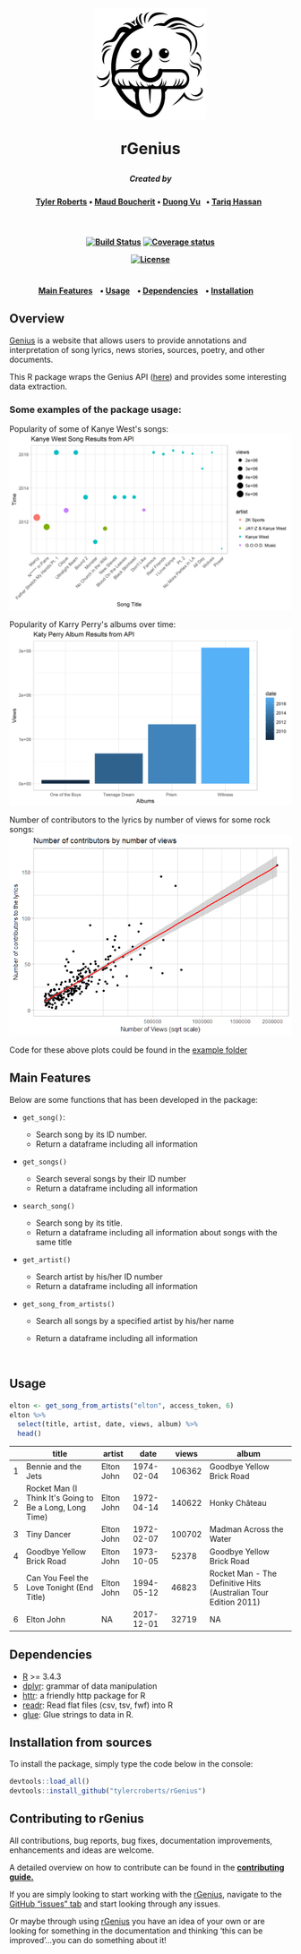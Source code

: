<h1 align="center">
  <br>

![](img/genius.png)

rGenius
<br>
</h1>

<h5 align="center"><a>
Created by</a></h5>

<h4 align="center"><a>

[Tyler Roberts](https://github.com/tylercroberts/)  •  [Maud Boucherit](https://github.com/MaudBoucherit)  •  [Duong Vu](https://github.com/DuongVu39) &nbsp;&nbsp;•  [Tariq Hassan](https://github.com/TariqAHassan) &nbsp;  

</a></h4>

<br>

<h4 align="center"><a>

[![Build Status](https://travis-ci.org/tylercroberts/rGenius.svg?branch=master)](https://travis-ci.org/tylercroberts/rGenius)
[![Coverage status](https://codecov.io/gh/tylercroberts/rGenius/branch/master/graph/badge.svg)](https://codecov.io/github/tylercroberts/rGenius?branch=master)

[![License](https://img.shields.io/badge/license-MIT-blue.svg)](https://opensource.org/licenses/MIT)

</a></h4>

<h1></h1>

<h4 align="center">
  <a href="#main-features">Main Features</a> &nbsp;&nbsp;&nbsp;•  <a href="#Usage">Usage</a> &nbsp;&nbsp;&nbsp;•  <a href="#Dependencies">Dependencies</a> &nbsp;&nbsp;&nbsp;•  <a href="#Installation">Installation</a> &nbsp;&nbsp;&nbsp;&nbsp;

</h4>

## Overview

[Genius](http://genius.com/) is a website that allows users to provide annotations and interpretation of song lyrics, news stories, sources, poetry, and other documents.

This R package wraps the Genius API ([here](https://genius.com/)) and provides some interesting data extraction.

### Some examples of the package usage:

Popularity of some of Kanye West's songs:   
![](img/kanye.png)

Popularity of Karry Perry's albums over time:   
![](img/katty.png)

Number of contributors to the lyrics by number of views for some rock songs:   
![](img/rock.png)

Code for these above plots could be found in the [example folder](https://github.com/tylercroberts/rGenius/tree/master/examples)

## Main Features

Below are some functions that has been developed in the package:

- `get_song()`:

  - Search song by its ID number.
  - Return a dataframe including all information

- `get_songs()`

  - Search several songs by their ID number
  - Return a dataframe including all information

- `search_song()`

  - Search song by its title.
  - Return a dataframe including all information about songs with the same title

- `get_artist()`

  - Search artist by his/her ID number
  - Return a dataframe including all information

- `get_song_from_artists()`

  - Search all songs by a specified artist by his/her name

  - Return a dataframe including all information

    ​



## Usage

```R
elton <- get_song_from_artists("elton", access_token, 6)
elton %>% 
  select(title, artist, date, views, album) %>% 
  head()
```

|      | title                                    | artist     | date       | views  | album                                    |
| ---- | ---------------------------------------- | ---------- | ---------- | ------ | ---------------------------------------- |
| 1    | Bennie and the Jets                      | Elton John | 1974-02-04 | 106362 | Goodbye Yellow Brick Road                |
| 2    | Rocket Man (I Think It's Going to Be a Long, Long Time) | Elton John | 1972-04-14 | 140622 | Honky Château                            |
| 3    | Tiny Dancer                              | Elton John | 1972-02-07 | 100702 | Madman Across the Water                  |
| 4    | Goodbye Yellow Brick Road                | Elton John | 1973-10-05 | 52378  | Goodbye Yellow Brick Road                |
| 5    | Can You Feel the Love Tonight (End Title) | Elton John | 1994-05-12 | 46823  | Rocket Man - The Definitive Hits (Australian Tour Edition 2011) |
| 6    | Elton John                               | NA         | 2017-12-01 | 32719  | NA                                       |



## Dependencies

- [R](https://cran.r-project.org/) >= 3.4.3
- [dplyr](https://dplyr.tidyverse.org/): grammar of data manipulation
- [httr](https://github.com/r-lib/httr): a friendly http package for R
- [readr](https://github.com/tidyverse/readr): Read flat files (csv, tsv, fwf) into R
- [glue](https://github.com/tidyverse/glue): Glue strings to data in R.



## Installation from sources

To install the package, simply type the code below in the console:

```R
devtools::load_all()
devtools::install_github("tylercroberts/rGenius")
```



## Contributing to rGenius

All contributions, bug reports, bug fixes, documentation improvements, enhancements and ideas are welcome.

A detailed overview on how to contribute can be found in the [**contributing guide.**](https://github.com/tylercroberts/rGenius/blob/master/CONTRIBUTING.md)

If you are simply looking to start working with the [rGenius](https://github.com/tylercroberts/rGenius), navigate to the [GitHub “issues” tab](https://github.com/tylercroberts/rGenius/issues) and start looking through any issues.

Or maybe through using [rGenius](https://github.com/tylercroberts/rGenius) you have an idea of your own or are looking for something in the documentation and thinking ‘this can be improved’...you can do something about it!

